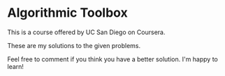 # Algorithmic Toolbox

This is a course offered by UC San Diego on Coursera. 

These are my solutions to the given problems. 

Feel free to comment if you think you have a better solution. I'm happy to learn!

